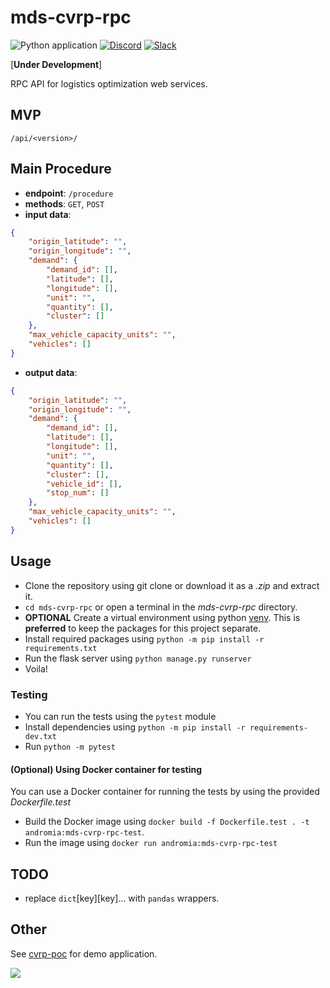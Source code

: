 # mds-cvrp-rpc

![Python application](https://github.com/andromia/mds-cvrp-rpc/workflows/Python%20application/badge.svg)
[![Discord](https://img.shields.io/discord/721862473132540007?label=discord&style=plastic)](https://discord.gg/wg7xSAf)
[![Slack](https://img.shields.io/badge/slack-workspace-orange)](https://join.slack.com/t/andromiasoftware/shared_invite/zt-felqfjhs-Tvma8OYuCExxdmQgHOIGsg)

[**Under Development**]

RPC API for logistics optimization web services.

## MVP

```/api/<version>/```

## Main Procedure

- **endpoint**: ```/procedure```
- **methods**: ```GET```, ```POST```
- **input data**:

```json
{
    "origin_latitude": "",
    "origin_longitude": "",
    "demand": {
        "demand_id": [],
        "latitude": [],
        "longitude": [],
        "unit": "",
        "quantity": [],
        "cluster": []
    },
    "max_vehicle_capacity_units": "",
    "vehicles": []
}
```

- **output data**:

```json
{
    "origin_latitude": "",
    "origin_longitude": "",
    "demand": {
        "demand_id": [],
        "latitude": [],
        "longitude": [],
        "unit": "",
        "quantity": [],
        "cluster": [],
        "vehicle_id": [],
        "stop_num": []
    },
    "max_vehicle_capacity_units": "",
    "vehicles": []
}
```

## Usage

- Clone the repository using git clone or download it as a _.zip_ and extract it.
- `cd mds-cvrp-rpc` or open a terminal in the _mds-cvrp-rpc_ directory.
- **OPTIONAL** Create a virtual environment using python [venv](https://docs.python.org/3/tutorial/venv.html). This is **preferred** to keep the packages for this project separate.
- Install required packages using `python -m pip install -r requirements.txt`
- Run the flask server using `python manage.py runserver`
- Voila!

### Testing

- You can run the tests using the `pytest` module
- Install dependencies using `python -m pip install -r requirements-dev.txt`
- Run `python -m pytest`

#### (Optional) Using Docker container for testing

You can use a Docker container for running the tests by using the provided _Dockerfile.test_

- Build the Docker image using `docker build -f Dockerfile.test . -t andromia:mds-cvrp-rpc-test`.
- Run the image using `docker run andromia:mds-cvrp-rpc-test`

## TODO
- replace ```dict```[key][key]... with ```pandas``` wrappers.

## Other
See [cvrp-poc](https://github.com/pybrgr/cvrp-poc) for demo application.

![](https://github.com/pybrgr/cvrp-poc/blob/master/docs/img/v0.0.8.PNG?raw=true)
